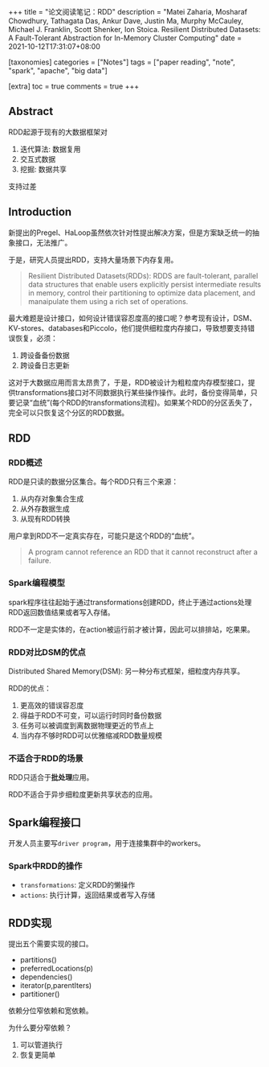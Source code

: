 +++
title = "论文阅读笔记：RDD"
description = "Matei Zaharia, Mosharaf Chowdhury, Tathagata Das, Ankur Dave, Justin Ma, Murphy McCauley, Michael J. Franklin, Scott Shenker, Ion Stoica. Resilient Distributed Datasets: A Fault-Tolerant Abstraction for In-Memory Cluster Computing"
date = 2021-10-12T17:31:07+08:00

[taxonomies]
categories = ["Notes"]
tags = ["paper reading", "note", "spark", "apache", "big data"]

[extra]
toc = true
comments = true
+++

## Abstract

RDD起源于现有的大数据框架对

1. 迭代算法: 数据复用
2. 交互式数据
3. 挖掘: 数据共享

支持过差

## Introduction

新提出的Pregel、HaLoop虽然依次针对性提出解决方案，但是方案缺乏统一的抽象接口，无法推广。

于是，研究人员提出RDD，支持大量场景下内存复用。

> Resilient Distributed Datasets(RDDs): RDDS are fault-tolerant, parallel data structures that enable users explicitly persist intermediate results in memory, control their partitioning to optimize data placement, and manaipulate them using a rich set of operations.

最大难题是设计接口，如何设计错误容忍度高的接口呢？参考现有设计，DSM、KV-stores、databases和Piccolo，他们提供细粒度内存接口，导致想要支持错误恢复，必须：

1. 跨设备备份数据
2. 跨设备日志更新

这对于大数据应用而言太昂贵了，于是，RDD被设计为粗粒度内存模型接口，提供transformations接口对不同数据执行某些操作操作。此时，备份变得简单，只要记录“血统”(每个RDD的transformations流程)。如果某个RDD的分区丢失了，完全可以只恢复这个分区的RDD数据。

## RDD

### RDD概述

RDD是只读的数据分区集合。每个RDD只有三个来源：

1. 从内存对象集合生成
2. 从外存数据生成
3. 从现有RDD转换

用户拿到RDD不一定真实存在，可能只是这个RDD的“血统”。

> A program cannot reference an RDD that it cannot reconstruct after a failure.

### Spark编程模型

spark程序往往起始于通过transformations创建RDD，终止于通过actions处理RDD返回数值结果或者写入存储。

RDD不一定是实体的，在action被运行前才被计算，因此可以排排站，吃果果。

### RDD对比DSM的优点

Distributed Shared Memory(DSM): 另一种分布式框架，细粒度内存共享。

RDD的优点：

1. 更高效的错误容忍度
2. 得益于RDD不可变，可以运行时同时备份数据
3. 任务可以被调度到离数据物理更近的节点上
4. 当内存不够时RDD可以优雅缩减RDD数量规模

### 不适合于RDD的场景

RDD只适合于**批处理**应用。

RDD不适合于异步细粒度更新共享状态的应用。

## Spark编程接口

开发人员主要写`driver program`，用于连接集群中的workers。

### Spark中RDD的操作

* `transformations`: 定义RDD的懒操作
* `actions`: 执行计算，返回结果或者写入存储

## RDD实现

提出五个需要实现的接口。

* partitions()
* preferredLocations(p)
* dependencies()
* iterator(p,parentIters)
* partitioner()

依赖分位窄依赖和宽依赖。

为什么要分窄依赖？

1. 可以管道执行
2. 恢复更简单
